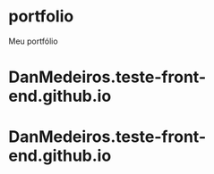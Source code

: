 # portfolio
Meu portfólio
# DanMedeiros.teste-front-end.github.io
# DanMedeiros.teste-front-end.github.io
